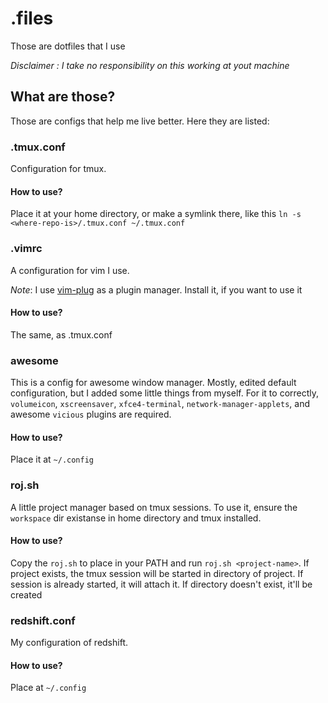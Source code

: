 # .files

Those are dotfiles that I use

_Disclaimer : I take no responsibility on this working at yout machine_

## What are those?

Those are configs that help me live better. Here they are listed:

### .tmux.conf

Configuration for tmux.

#### How to use?

Place it at your home directory, or make a symlink there, like this `ln -s <where-repo-is>/.tmux.conf ~/.tmux.conf`

### .vimrc

A configuration for vim I use.

_Note_: I use [vim-plug](https://github.com/junegunn/vim-plug) as a plugin manager. Install it, if you want to use it

#### How to use?

The same, as .tmux.conf

### awesome

This is a config for awesome window manager. Mostly, edited default configuration, but I added some little things from myself.
For it to correctly, `volumeicon`, `xscreensaver`, `xfce4-terminal`, `network-manager-applets`, and awesome `vicious` plugins are required.

#### How to use?

Place it at `~/.config`

### roj.sh

A little project manager based on tmux sessions. To use it, ensure the `workspace` dir existanse in home directory and tmux installed.

#### How to use?

Copy the `roj.sh` to place in your PATH and run `roj.sh <project-name>`. If project exists, the tmux session will be started in directory of project. If session is already started, it will attach it. If directory doesn't exist, it'll be created

### redshift.conf

My configuration of redshift.

#### How to use?

Place at `~/.config`
